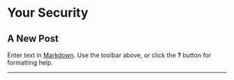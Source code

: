 # Your Security

## A New Post

Enter text in [Markdown](http://daringfireball.net/projects/markdown/). Use the toolbar above, or click the **?** button for formatting help.

***